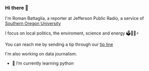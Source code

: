 ### Hi there 👋

I'm Roman Battaglia, a reporter at Jefferson Public Radio, a service of [Southern Oregon University](https://sou.edu/)

I focus on local politics, the enviroment, science and energy 🗳️🧪🌲⚡

You can reach me by sending a tip through our [tip line](https://www.ijpr.org/listener-announcements/2022-09-28/help-shape-jprs-coverage-of-southern-oregon-and-northern-california-heres-how)

I'm also working on data journalism.
- 🌱 I’m currently learning python

<!--
**battaglir/battaglir** is a ✨ _special_ ✨ repository because its `README.md` (this file) appears on your GitHub profile.

Here are some ideas to get you started:

- 🔭 I’m currently working on ...
- 🌱 I’m currently learning ...
- 👯 I’m looking to collaborate on ...
- 🤔 I’m looking for help with ...
- 💬 Ask me about ...
- 📫 How to reach me: ...
- 😄 Pronouns: ...
- ⚡ Fun fact: ...
-->
